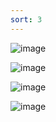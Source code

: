 ```yaml
---
sort: 3
---
```


![image](https://user-images.githubusercontent.com/10063921/132953147-9d586026-5745-4252-8cbf-6926a9dbee16.png)

![image](https://user-images.githubusercontent.com/10063921/132953152-515d319d-274f-42d2-9a7d-bfd552686f5c.png)

![image](https://user-images.githubusercontent.com/10063921/132953176-d95f78e5-9bfd-49c4-84d3-3a8832c4d66d.png)

![image](https://user-images.githubusercontent.com/10063921/132953215-3cc08d07-05c3-4935-b388-2e1f9dd9713c.png)

